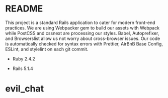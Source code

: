 # README

This project is a standard Rails application to cater for modern front-end practices. We are using Webpacker gem to build our assets with Webpack while PostCSS and cssnext are processing our styles. Babel, Autoprefixer, and Browserslist allow us not worry about cross-browser issues. Our code is automatically checked for syntax errors with Prettier, AirBnB Base Config, ESLint, and stylelint on each git commit.

* Ruby 2.4.2

* Rails 5.1.4

# evil_chat
